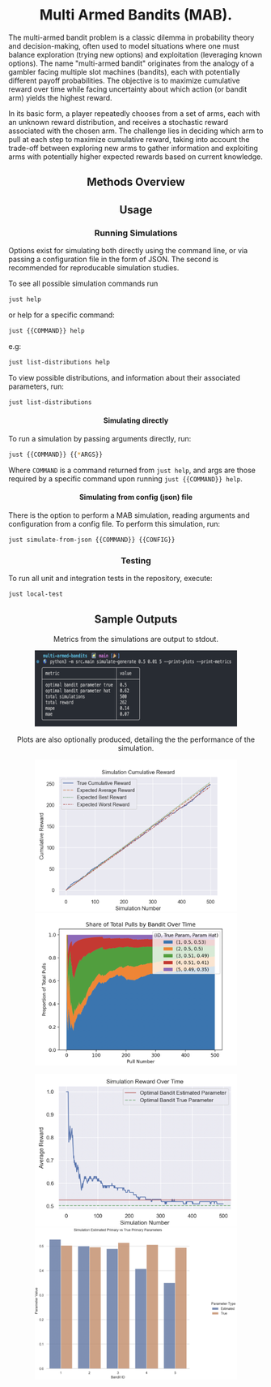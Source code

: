 <h1 align="center">
Multi Armed Bandits (MAB).
</h1>

The multi-armed bandit problem is a classic dilemma in probability theory and decision-making, often used to model situations where one must balance exploration (trying new options) and exploitation (leveraging known options). The name "multi-armed bandit" originates from the analogy of a gambler facing multiple slot machines (bandits), each with potentially different payoff probabilities. The objective is to maximize cumulative reward over time while facing uncertainty about which action (or bandit arm) yields the highest reward.

In its basic form, a player repeatedly chooses from a set of arms, each with an unknown reward distribution, and receives a stochastic reward associated with the chosen arm. The challenge lies in deciding which arm to pull at each step to maximize cumulative reward, taking into account the trade-off between exploring new arms to gather information and exploiting arms with potentially higher expected rewards based on current knowledge.

<h2  align="center">
Methods Overview
</h2>


<h2  align="center">
Usage
</h2>

<h3  align="center">
Running Simulations
</h3>

Options exist for simulating both directly using the command line, or via passing a configuration file in the form of JSON. The second is recommended for reproducable simulation studies.

To see all possible simulation commands run
```bash
just help
```

or help for a specific command:
```bash
just {{COMMAND}} help
```

e.g:
```bash
just list-distributions help
```

To view possible distributions, and information about their associated parameters, run:

```bash
just list-distributions
```

<h4 align="center">
Simulating directly
</h4>

<p align="center">

To run a simulation by passing arguments directly, run:

```bash
just {{COMMAND}} {{*ARGS}}
```

Where `COMMAND` is a command returned from `just help`, and args are those required
by a specific command upon running `just {{COMMAND}} help`.
</p>

<h4 align="center">
Simulating from config (json) file
</h4>

<p align="center">

There is the option to perform a MAB simulation, reading arguments and configuration from a config file.
To perform this simulation, run:

```bash
just simulate-from-json {{COMMAND}} {{CONFIG}}
```
</p>

<h3  align="center">
Testing
</h3>

To run all unit and integration tests in the repository, execute:

```bash
just local-test
```

<h2 align="center">
Sample Outputs
</h2>

<p align="center"> Metrics from the simulations are output to stdout. </p>
<p align="center">
<img width="400" height="150" src="img/sim_metrics.png"/>
</p>

<p align="center"> Plots are also optionally produced, detailing the the performance of the simulation. </p>
<p align="center">
<img width="400" height="300" src="img/sim_cum_reward.png"/>
<img width="400" height="300" src="img/sim_pulls.png"/>
</p>

<p align="center">
<img width="400" height="300" src="img/sim_reward.png"/>
<img width="400" height="300" src="img/sim_residuals.png"/>
</p>